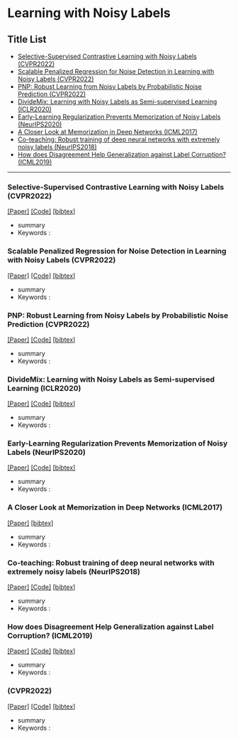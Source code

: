 # Learning with Noisy Labels

## Title List

- [Selective-Supervised Contrastive Learning with Noisy Labels (CVPR2022)](#selective-supervised-contrastive-learning-with-noisy-labels-cvpr2022)
- [Scalable Penalized Regression for Noise Detection in Learning with Noisy Labels (CVPR2022)](#scalable-penalized-regression-for-noise-detection-in-learning-with-noisy-labels-cvpr2022)
- [PNP: Robust Learning from Noisy Labels by Probabilistic Noise Prediction (CVPR2022)](#pnp-robust-learning-from-noisy-labels-by-probabilistic-noise-prediction-cvpr2022)
- [DivideMix: Learning with Noisy Labels as Semi-supervised Learning (ICLR2020)](#dividemix-learning-with-noisy-labels-as-semi-supervised-learning-iclr2020)
- [Early-Learning Regularization Prevents Memorization of Noisy Labels (NeurIPS2020)](#early-learning-regularization-prevents-memorization-of-noisy-labels-neurips2020)
- [A Closer Look at Memorization in Deep Networks (ICML2017)](#a-closer-look-at-memorization-in-deep-networks-icml2017)
- [Co-teaching: Robust training of deep neural networks with extremely noisy labels (NeurIPS2018)](#co-teaching-robust-training-of-deep-neural-networks-with-extremely-noisy-labels-neurips2018)
- [How does Disagreement Help Generalization against Label Corruption? (ICML2019)](#how-does-disagreement-help-generalization-against-label-corruption-icml2019)

---

### Selective-Supervised Contrastive Learning with Noisy Labels (CVPR2022)

[[Paper]](https://openaccess.thecvf.com/content/CVPR2022/papers/Li_Selective-Supervised_Contrastive_Learning_With_Noisy_Labels_CVPR_2022_paper.pdf)
[[Code]](https://github.com/ShikunLi/Sel-CL)
[[bibtex]](https://openaccess.thecvf.com/content/CVPR2022/html/Li_Selective-Supervised_Contrastive_Learning_With_Noisy_Labels_CVPR_2022_paper.html)

- summary
- Keywords : 

### Scalable Penalized Regression for Noise Detection in Learning with Noisy Labels (CVPR2022)

[[Paper]](https://openaccess.thecvf.com/content/CVPR2022/papers/Wang_Scalable_Penalized_Regression_for_Noise_Detection_in_Learning_With_Noisy_CVPR_2022_paper.pdf)
[[Code]](https://github.com/Yikai-Wang/SPR-LNL)
[[bibtex]](https://openaccess.thecvf.com/content/CVPR2022/html/Wang_Scalable_Penalized_Regression_for_Noise_Detection_in_Learning_With_Noisy_CVPR_2022_paper.html)

- summary
- Keywords : 

### PNP: Robust Learning from Noisy Labels by Probabilistic Noise Prediction (CVPR2022)

[[Paper]](https://openaccess.thecvf.com/content/CVPR2022/papers/Sun_PNP_Robust_Learning_From_Noisy_Labels_by_Probabilistic_Noise_Prediction_CVPR_2022_paper.pdf)
[[Code]](https://github.com/NUST-Machine-Intelligence-Laboratory/PNP)
[[bibtex]](https://openaccess.thecvf.com/content/CVPR2022/html/Sun_PNP_Robust_Learning_From_Noisy_Labels_by_Probabilistic_Noise_Prediction_CVPR_2022_paper.html)

- summary
- Keywords : 

### DivideMix: Learning with Noisy Labels as Semi-supervised Learning (ICLR2020)

[[Paper]](https://openreview.net/pdf?id=HJgExaVtwr)
[[Code]](https://github.com/LiJunnan1992/DivideMix)
[[bibtex]](https://openreview.net/forum?id=HJgExaVtwr)

- summary
- Keywords : 

### Early-Learning Regularization Prevents Memorization of Noisy Labels (NeurIPS2020)

[[Paper]](https://proceedings.neurips.cc/paper_files/paper/2020/file/ea89621bee7c88b2c5be6681c8ef4906-Paper.pdf)
[[Code]](https://github.com/shengliu66/ELR)
[[bibtex]](https://github.com/Loy-rh/paper_notes/blob/main/bib/NeurIPS-2020-early-learning-regularization-prevents-memorization-of-noisy-labels-Bibtex.bib)

- summary
- Keywords : 

### A Closer Look at Memorization in Deep Networks (ICML2017)

[[Paper]](http://proceedings.mlr.press/v70/arpit17a/arpit17a.pdf)
[[bibtex]](https://proceedings.mlr.press/v70/arpit17a)

- summary
- Keywords : 

### Co-teaching: Robust training of deep neural networks with extremely noisy labels (NeurIPS2018)

[[Paper]](https://proceedings.neurips.cc/paper_files/paper/2018/file/a19744e268754fb0148b017647355b7b-Paper.pdf)
[[Code]](https://github.com/bhanML/Co-teaching)
[[bibtex]](https://github.com/Loy-rh/paper_notes/blob/main/bib/NeurIPS-2018-co-teaching-robust-training-of-deep-neural-networks-with-extremely-noisy-labels-Bibtex.bib)

- summary
- Keywords : 

### How does Disagreement Help Generalization against Label Corruption? (ICML2019)

[[Paper]](http://proceedings.mlr.press/v97/yu19b/yu19b.pdf)
[[Code]](https://github.com/xingruiyu/coteaching_plus)
[[bibtex]](https://proceedings.mlr.press/v97/yu19b.html)

- summary
- Keywords :

###  (CVPR2022)

[[Paper]]()
[[Code]]()
[[bibtex]]()

- summary
- Keywords : 

